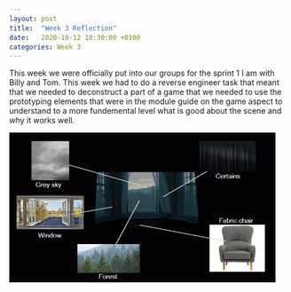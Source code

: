 ```yaml
---
layout: post
title:  "Week 3 Reflection"
date:   2020-10-12 10:30:00 +0100
categories: Week 3
---
```

This week we were officially put into our groups for the sprint 1 I am with Billy and Tom. This week we had to do a reverse engineer task that meant that we needed to 
deconstruct a part of a game that we needed to use the prototyping elements that were in the module guide on the game aspect to understand to a more fundemental level what is good about the scene and why it works well.

<img src="../../Pics/Week3.png " width="480" height="270" frameBorder="0">
